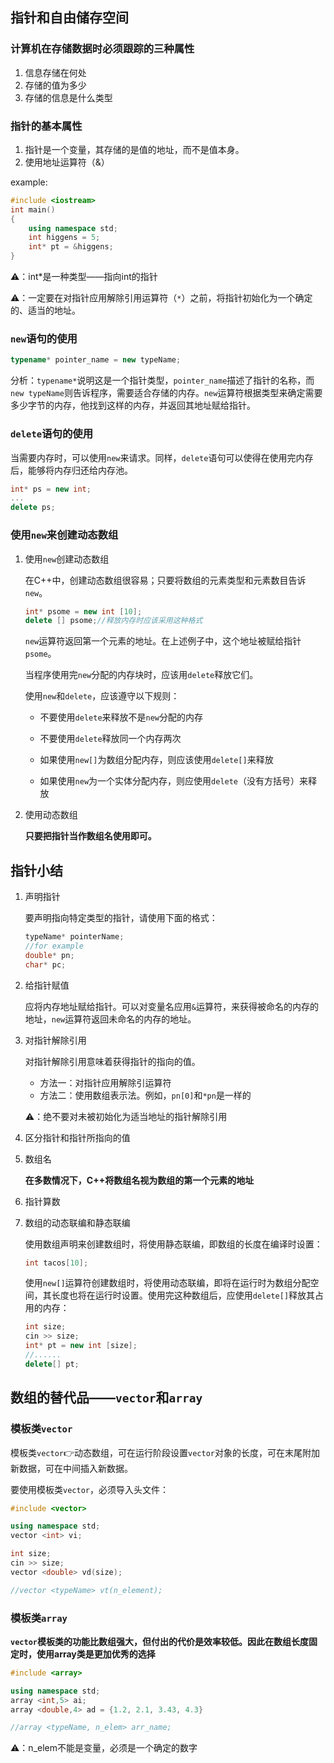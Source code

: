 ## 指针和自由储存空间

### 计算机在存储数据时必须跟踪的三种属性

1. 信息存储在何处
2. 存储的值为多少
3. 存储的信息是什么类型

### 指针的基本属性

1. 指针是一个变量，其存储的是值的地址，而不是值本身。
2. 使用地址运算符（&）

example:

```c++
#include <iostream>
int main()
{
    using namespace std;
    int higgens = 5;
    int* pt = &higgens;
}
```

:warning:：int*是一种类型——指向int的指针

:warning:：一定要在对指针应用解除引用运算符（`*`）之前，将指针初始化为一个确定的、适当的地址。



###  `new`语句的使用

```c++
typename* pointer_name = new typeName;
```

分析：`typename*`说明这是一个指针类型，`pointer_name`描述了指针的名称，而`new typeName`则告诉程序，需要适合存储的内存。`new`运算符根据类型来确定需要多少字节的内存，他找到这样的内存，并返回其地址赋给指针。

### `delete`语句的使用

当需要内存时，可以使用`new`来请求。同样，`delete`语句可以使得在使用完内存后，能够将内存归还给内存池。

```c++
int* ps = new int;
...
delete ps;
```

### 使用`new`来创建动态数组

1. 使用`new`创建动态数组

   在C++中，创建动态数组很容易；只要将数组的元素类型和元素数目告诉`new`。

   ```c++
   int* psome = new int [10];
   delete [] psome;//释放内存时应该采用这种格式
   ```

   `new`运算符返回第一个元素的地址。在上述例子中，这个地址被赋给指针`psome`。

   当程序使用完`new`分配的内存块时，应该用`delete`释放它们。

   使用`new`和`delete`，应该遵守以下规则：

   * 不要使用`delete`来释放不是`new`分配的内存

   * 不要使用`delete`释放同一个内存两次
   * 如果使用`new[]`为数组分配内存，则应该使用`delete[]`来释放
   * 如果使用`new`为一个实体分配内存，则应使用`delete`（没有方括号）来释放

2. 使用动态数组

   **只要把指针当作数组名使用即可。**



## 指针小结

1. 声明指针

   要声明指向特定类型的指针，请使用下面的格式：

   ```c++
   typeName* pointerName;
   //for example
   double* pn;
   char* pc;
   ```

2. 给指针赋值

   应将内存地址赋给指针。可以对变量名应用`&`运算符，来获得被命名的内存的地址，`new`运算符返回未命名的内存的地址。

3. 对指针解除引用

   对指针解除引用意味着获得指针的指向的值。

   * 方法一：对指针应用解除引运算符
   * 方法二：使用数组表示法。例如，`pn[0]`和`*pn`是一样的

   :warning:：绝不要对未被初始化为适当地址的指针解除引用

4. 区分指针和指针所指向的值

5. 数组名

   **在多数情况下，C++将数组名视为数组的第一个元素的地址**

6. 指针算数

7. 数组的动态联编和静态联编

   使用数组声明来创建数组时，将使用静态联编，即数组的长度在编译时设置：

   ```c++
   int tacos[10];
   ```

   使用`new[]`运算符创建数组时，将使用动态联编，即将在运行时为数组分配空间，其长度也将在运行时设置。使用完这种数组后，应使用`delete[]`释放其占用的内存：

   ```c++
   int size;
   cin >> size;
   int* pt = new int [size];
   //......
   delete[] pt;
   ```

   

## 数组的替代品——`vector`和`array`

### 模板类`vector`

模板类`vector`:point_right:动态数组，可在运行阶段设置`vector`对象的长度，可在末尾附加新数据，可在中间插入新数据。

要使用模板类`vector`，必须导入头文件：

```c++
#include <vector>

using namespace std;
vector <int> vi;

int size;
cin >> size;
vector <double> vd(size);

//vector <typeName> vt(n_element);
```



### 模板类`array`

**`vector`模板类的功能比数组强大，但付出的代价是效率较低。因此在数组长度固定时，使用array类是更加优秀的选择**

```c++
#include <array>

using namespace std;
array <int,5> ai;
array <double,4> ad = {1.2, 2.1, 3.43, 4.3}

//array <typeName, n_elem> arr_name;
```

:warning:：n_elem不能是变量，必须是一个确定的数字